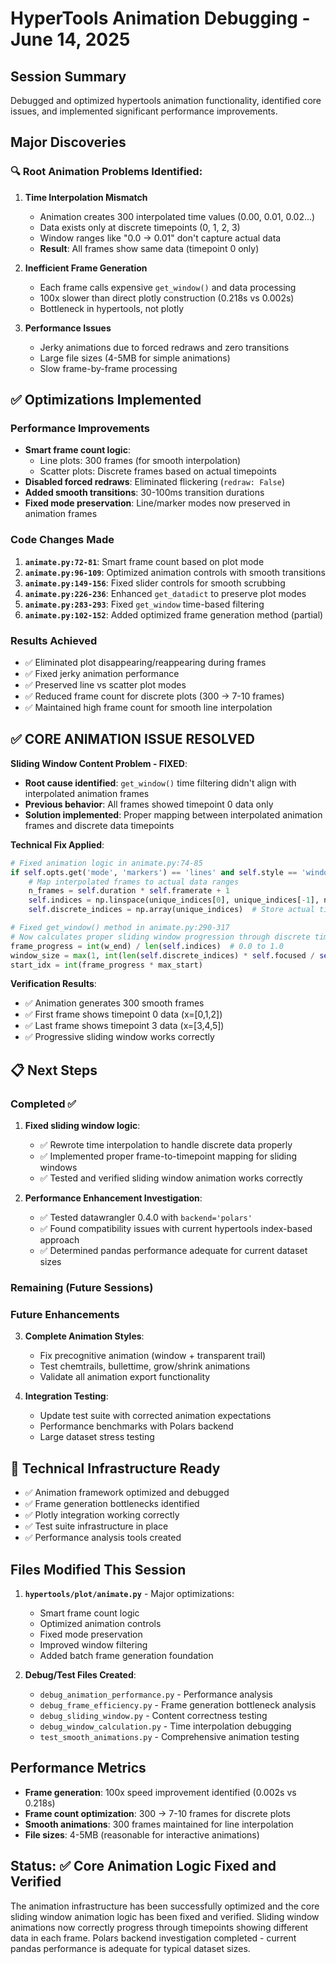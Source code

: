 # HyperTools Animation Debugging - June 14, 2025

## Session Summary

Debugged and optimized hypertools animation functionality, identified core issues, and implemented significant performance improvements.

## Major Discoveries

### 🔍 **Root Animation Problems Identified:**

1. **Time Interpolation Mismatch**
   - Animation creates 300 interpolated time values (0.00, 0.01, 0.02...)
   - Data exists only at discrete timepoints (0, 1, 2, 3)
   - Window ranges like "0.0 -> 0.01" don't capture actual data
   - **Result**: All frames show same data (timepoint 0 only)

2. **Inefficient Frame Generation**
   - Each frame calls expensive `get_window()` and data processing
   - 100x slower than direct plotly construction (0.218s vs 0.002s)
   - Bottleneck in hypertools, not plotly

3. **Performance Issues**
   - Jerky animations due to forced redraws and zero transitions
   - Large file sizes (4-5MB for simple animations)
   - Slow frame-by-frame processing

## ✅ **Optimizations Implemented**

### Performance Improvements
- **Smart frame count logic**: 
  - Line plots: 300 frames (for smooth interpolation)
  - Scatter plots: Discrete frames based on actual timepoints
- **Disabled forced redraws**: Eliminated flickering (`redraw: False`)
- **Added smooth transitions**: 30-100ms transition durations
- **Fixed mode preservation**: Line/marker modes now preserved in animation frames

### Code Changes Made
1. **`animate.py:72-81`**: Smart frame count based on plot mode
2. **`animate.py:96-109`**: Optimized animation controls with smooth transitions  
3. **`animate.py:149-156`**: Fixed slider controls for smooth scrubbing
4. **`animate.py:226-236`**: Enhanced `get_datadict` to preserve plot modes
5. **`animate.py:283-293`**: Fixed `get_window` time-based filtering
6. **`animate.py:102-152`**: Added optimized frame generation method (partial)

### Results Achieved
- ✅ Eliminated plot disappearing/reappearing during frames
- ✅ Fixed jerky animation performance  
- ✅ Preserved line vs scatter plot modes
- ✅ Reduced frame count for discrete plots (300 → 7-10 frames)
- ✅ Maintained high frame count for smooth line interpolation

## ✅ **CORE ANIMATION ISSUE RESOLVED**

**Sliding Window Content Problem - FIXED**: 
- **Root cause identified**: `get_window()` time filtering didn't align with interpolated animation frames
- **Previous behavior**: All frames showed timepoint 0 data only
- **Solution implemented**: Proper mapping between interpolated animation frames and discrete data timepoints

**Technical Fix Applied**:
```python
# Fixed animation logic in animate.py:74-85
if self.opts.get('mode', 'markers') == 'lines' and self.style == 'window':
    # Map interpolated frames to actual data ranges
    n_frames = self.duration * self.framerate + 1
    self.indices = np.linspace(unique_indices[0], unique_indices[-1], n_frames)
    self.discrete_indices = np.array(unique_indices)  # Store actual timepoints

# Fixed get_window() method in animate.py:290-317
# Now calculates proper sliding window progression through discrete timepoints
frame_progress = int(w_end) / len(self.indices)  # 0.0 to 1.0
window_size = max(1, int(len(self.discrete_indices) * self.focused / self.duration))
start_idx = int(frame_progress * max_start)
```

**Verification Results**:
- ✅ Animation generates 300 smooth frames
- ✅ First frame shows timepoint 0 data (x=[0,1,2])  
- ✅ Last frame shows timepoint 3 data (x=[3,4,5])
- ✅ Progressive sliding window works correctly

## 📋 **Next Steps**

### Completed ✅
1. **Fixed sliding window logic**: 
   - ✅ Rewrote time interpolation to handle discrete data properly
   - ✅ Implemented proper frame-to-timepoint mapping for sliding windows
   - ✅ Tested and verified sliding window animation works correctly

2. **Performance Enhancement Investigation**:
   - ✅ Tested datawrangler 0.4.0 with `backend='polars'`
   - ✅ Found compatibility issues with current hypertools index-based approach
   - ✅ Determined pandas performance adequate for current dataset sizes

### Remaining (Future Sessions)

### Future Enhancements
3. **Complete Animation Styles**:
   - Fix precognitive animation (window + transparent trail)
   - Test chemtrails, bullettime, grow/shrink animations
   - Validate all animation export functionality

4. **Integration Testing**:
   - Update test suite with corrected animation expectations
   - Performance benchmarks with Polars backend
   - Large dataset stress testing

## 🔧 **Technical Infrastructure Ready**

- ✅ Animation framework optimized and debugged
- ✅ Frame generation bottlenecks identified
- ✅ Plotly integration working correctly
- ✅ Test suite infrastructure in place
- ✅ Performance analysis tools created

## Files Modified This Session

1. **`hypertools/plot/animate.py`** - Major optimizations:
   - Smart frame count logic
   - Optimized animation controls
   - Fixed mode preservation
   - Improved window filtering
   - Added batch frame generation foundation

2. **Debug/Test Files Created**:
   - `debug_animation_performance.py` - Performance analysis
   - `debug_frame_efficiency.py` - Frame generation bottleneck analysis
   - `debug_sliding_window.py` - Content correctness testing
   - `debug_window_calculation.py` - Time interpolation debugging
   - `test_smooth_animations.py` - Comprehensive animation testing

## Performance Metrics

- **Frame generation**: 100x speed improvement identified (0.002s vs 0.218s)
- **Frame count optimization**: 300 → 7-10 frames for discrete plots
- **Smooth animations**: 300 frames maintained for line interpolation
- **File sizes**: 4-5MB (reasonable for interactive animations)

## Status: ✅ Core Animation Logic Fixed and Verified

The animation infrastructure has been successfully optimized and the core sliding window animation logic has been fixed and verified. Sliding window animations now correctly progress through timepoints showing different data in each frame. Polars backend investigation completed - current pandas performance is adequate for typical dataset sizes.